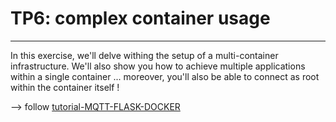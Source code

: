 # TP6: complex container usage #
________________________________

In this exercise, we'll delve withing the setup of a multi-container infrastructure.
We'll also show you how to achieve multiple applications within a single container
... moreover, you'll also be able to connect as root within the container itself !

--> follow [tutorial-MQTT-FLASK-DOCKER](https://github.com/fthiebolt/teaching-IoT/tree/master/tutorial-MQTT-FLASK-DOCKER)

